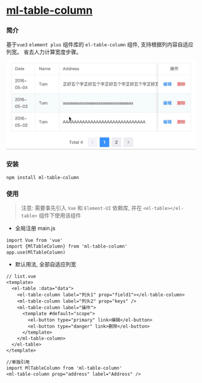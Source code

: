 # [ml-table-column](https://github.com/menglong-li/MlTableColumn)

### 简介
基于`vue3` `element plus` 组件库的 `el-table-column` 组件, 支持根据列内容自适应列宽。
省去人力计算宽度步骤。
<p align="center">
  <img src="https://github.com/menglong-li/MlTableColumn/blob/main/about.gif">
</p>

### 安装
```
npm install ml-table-column
```

### 使用
> 注意: 需要事先引入 `Vue` 和 `Element-UI` 依赖库, 并在 `<el-table></el-table>` 组件下使用该组件
- 全局注册 main.js
```
import Vue from 'vue'
import {MlTableColumn} from 'ml-table-column'
app.use(MlTableColumn)
```

- 默认用法, 全部自适应列宽
```
// list.vue
<template>
  <el-table :data="data">
    <el-table-column label="列头1" prop="field1"></el-table-column>
    <ml-table-column label="列头2" prop="keys" />
    <ml-table-column label="操作">
      <template #default="scope">
        <el-button type="primary" link>编辑</el-button>
        <el-button type="danger" link>删除</el-button>
      </template>
    </ml-table-column>
  </el-table>
</template>
```

```
//单独引用
import MlTableColumn from 'ml-table-column'
<ml-table-column prop="address" label="Address" />
```
